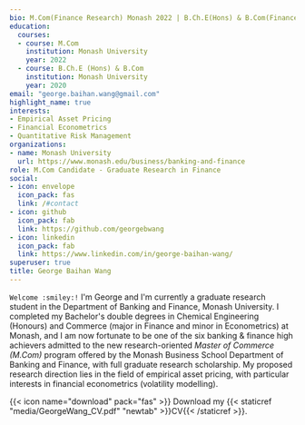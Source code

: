 ```yaml
---
bio: M.Com(Finance Research) Monash 2022 | B.Ch.E(Hons) & B.Com(Finance, Econometrics) Monash 2020
education:
  courses:
  - course: M.Com
    institution: Monash University
    year: 2022
  - course: B.Ch.E (Hons) & B.Com
    institution: Monash University
    year: 2020
email: "george.baihan.wang@gmail.com"
highlight_name: true
interests:
- Empirical Asset Pricing
- Financial Econometrics
- Quantitative Risk Management
organizations:
- name: Monash University
  url: https://www.monash.edu/business/banking-and-finance
role: M.Com Candidate - Graduate Research in Finance 
social:
- icon: envelope
  icon_pack: fas
  link: /#contact
- icon: github
  icon_pack: fab
  link: https://github.com/georgebwang
- icon: linkedin
  icon_pack: fab
  link: https://www.linkedin.com/in/george-baihan-wang/
superuser: true
title: George Baihan Wang
---
```


`Welcome :smiley:!` I'm George and I'm currently a graduate research student in the Department of Banking and Finance, Monash University. I completed my Bachelor's double degrees in Chemical Engineering (Honours) and Commerce (major in Finance and minor in Econometrics) at Monash, and I am now fortunate to be one of the six banking & finance high achievers admitted to the new research-oriented *Master of Commerce (M.Com)* program offered by the Monash Business School Department of Banking and Finance, with full graduate research scholarship. My proposed research direction lies in the field of empirical asset pricing, with particular interests in financial econometrics (volatility modelling).

{{< icon name="download" pack="fas" >}} Download my {{< staticref "media/GeorgeWang_CV.pdf" "newtab" >}}CV{{< /staticref >}}.
